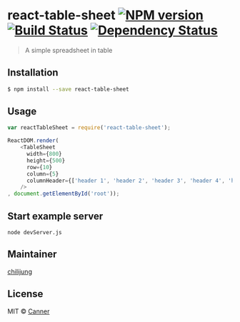 # react-table-sheet [![NPM version][npm-image]][npm-url] [![Build Status][travis-image]][travis-url] [![Dependency Status][daviddm-image]][daviddm-url]
> A simple spreadsheet in table

## Installation

```sh
$ npm install --save react-table-sheet
```

## Usage

```js
var reactTableSheet = require('react-table-sheet');

ReactDOM.render(
	<TableSheet
	  width={800}
	  height={500}
	  row={10}
	  column={5}
	  columnHeader={['header 1', 'header 2', 'header 3', 'header 4', 'header 5']}
	/>
, document.getElementById('root'));
```

## Start example server

```
node devServer.js
```

## Maintainer

[chilijung](https://github.com/chilijung)

## License

MIT © [Canner](https://github.com/Canner)


[npm-image]: https://badge.fury.io/js/react-table-sheet.svg
[npm-url]: https://npmjs.org/package/react-table-sheet
[travis-image]: https://travis-ci.org/Canner/react-table-sheet.svg?branch=master
[travis-url]: https://travis-ci.org/Canner/react-table-sheet
[daviddm-image]: https://david-dm.org/Canner/react-table-sheet.svg?theme=shields.io
[daviddm-url]: https://david-dm.org/Canner/react-table-sheet
